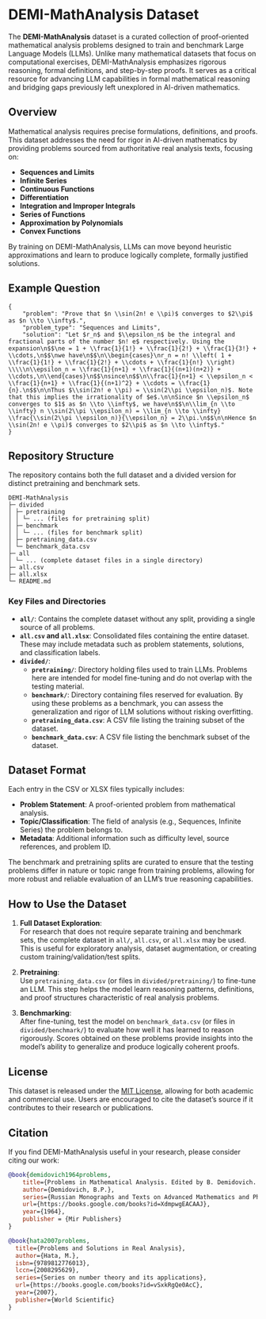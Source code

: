 # DEMI-MathAnalysis Dataset

The **DEMI-MathAnalysis** dataset is a curated collection of proof-oriented mathematical analysis problems designed to train and benchmark Large Language Models (LLMs). Unlike many mathematical datasets that focus on computational exercises, DEMI-MathAnalysis emphasizes rigorous reasoning, formal definitions, and step-by-step proofs. It serves as a critical resource for advancing LLM capabilities in formal mathematical reasoning and bridging gaps previously left unexplored in AI-driven mathematics.

## Overview

Mathematical analysis requires precise formulations, definitions, and proofs. This dataset addresses the need for rigor in AI-driven mathematics by providing problems sourced from authoritative real analysis texts, focusing on:

- **Sequences and Limits**
- **Infinite Series**
- **Continuous Functions**
- **Differentiation**
- **Integration and Improper Integrals**
- **Series of Functions**
- **Approximation by Polynomials**
- **Convex Functions**

By training on DEMI-MathAnalysis, LLMs can move beyond heuristic approximations and learn to produce logically complete, formally justified solutions.

## Example Question

```
{
    "problem": "Prove that $n \\sin(2n! e \\pi)$ converges to $2\\pi$ as $n \\to \\infty$.",
    "problem_type": "Sequences and Limits",
    "solution": "Let $r_n$ and $\\epsilon_n$ be the integral and fractional parts of the number $n! e$ respectively. Using the expansion\n$$\ne = 1 + \\frac{1}{1!} + \\frac{1}{2!} + \\frac{1}{3!} + \\cdots,\n$$\nwe have\n$$\n\\begin{cases}\nr_n = n! \\left( 1 + \\frac{1}{1!} + \\frac{1}{2!} + \\cdots + \\frac{1}{n!} \\right) \\\\\n\\epsilon_n = \\frac{1}{n+1} + \\frac{1}{(n+1)(n+2)} + \\cdots,\n\\end{cases}\n$$\nsince\n$$\n\\frac{1}{n+1} < \\epsilon_n < \\frac{1}{n+1} + \\frac{1}{(n+1)^2} + \\cdots = \\frac{1}{n}.\n$$\n\nThus $\\sin(2n! e \\pi) = \\sin(2\\pi \\epsilon_n)$. Note that this implies the irrationality of $e$.\n\nSince $n \\epsilon_n$ converges to $1$ as $n \\to \\infty$, we have\n$$\n\\lim_{n \\to \\infty} n \\sin(2\\pi \\epsilon_n) = \\lim_{n \\to \\infty} \\frac{\\sin(2\\pi \\epsilon_n)}{\\epsilon_n} = 2\\pi.\n$$\n\nHence $n \\sin(2n! e \\pi)$ converges to $2\\pi$ as $n \\to \\infty$."
}
```


## Repository Structure

The repository contains both the full dataset and a divided version for distinct pretraining and benchmark sets.

```
DEMI-MathAnalysis   
├─ divided
│ ├─ pretraining
│ │ └─ ... (files for pretraining split) 
│ ├─ benchmark
│ │ └─ ... (files for benchmark split) 
│ ├─ pretraining_data.csv 
│ └─ benchmark_data.csv 
├─ all 
│ └─ ... (complete dataset files in a single directory) 
├─ all.csv 
├─ all.xlsx 
└─ README.md
```

### Key Files and Directories

- **`all/`**: Contains the complete dataset without any split, providing a single source of all problems.
- **`all.csv` and `all.xlsx`**: Consolidated files containing the entire dataset. These may include metadata such as problem statements, solutions, and classification labels.
- **`divided/`**:  
  - **`pretraining/`**: Directory holding files used to train LLMs. Problems here are intended for model fine-tuning and do not overlap with the testing material.  
  - **`benchmark/`**: Directory containing files reserved for evaluation. By using these problems as a benchmark, you can assess the generalization and rigor of LLM solutions without risking overfitting.
  - **`pretraining_data.csv`**: A CSV file listing the training subset of the dataset.  
  - **`benchmark_data.csv`**: A CSV file listing the benchmark subset of the dataset.

## Dataset Format

Each entry in the CSV or XLSX files typically includes:
- **Problem Statement**: A proof-oriented problem from mathematical analysis.
- **Topic/Classification**: The field of analysis (e.g., Sequences, Infinite Series) the problem belongs to.
- **Metadata**: Additional information such as difficulty level, source references, and problem ID.
  
The benchmark and pretraining splits are curated to ensure that the testing problems differ in nature or topic range from training problems, allowing for more robust and reliable evaluation of an LLM’s true reasoning capabilities.

## How to Use the Dataset

1. **Full Dataset Exploration**:  
   For research that does not require separate training and benchmark sets, the complete dataset in `all/`, `all.csv`, or `all.xlsx` may be used. This is useful for exploratory analysis, dataset augmentation, or creating custom training/validation/test splits.

2. **Pretraining**:  
   Use `pretraining_data.csv` (or files in `divided/pretraining/`) to fine-tune an LLM. This step helps the model learn reasoning patterns, definitions, and proof structures characteristic of real analysis problems.

3. **Benchmarking**:  
   After fine-tuning, test the model on `benchmark_data.csv` (or files in `divided/benchmark/`) to evaluate how well it has learned to reason rigorously. Scores obtained on these problems provide insights into the model’s ability to generalize and produce logically coherent proofs.


## License

This dataset is released under the [MIT License](LICENSE), allowing for both academic and commercial use. Users are encouraged to cite the dataset’s source if it contributes to their research or publications.

## Citation

If you find DEMI-MathAnalysis useful in your research, please consider citing our work:

```bibtex
@book{demidovich1964problems,
    title={Problems in Mathematical Analysis. Edited by B. Demidovich. Translated From the Russian by G. Yankovsky},
    author={Demidovich, B.P.},
    series={Russian Monographs and Texts on Advanced Mathematics and Physics},
    url={https://books.google.com/books?id=XdmpwgEACAAJ},
    year={1964},
    publisher = {Mir Publishers}  
}

@book{hata2007problems,
  title={Problems and Solutions in Real Analysis},
  author={Hata, M.},
  isbn={9789812776013},
  lccn={2008295629},
  series={Series on number theory and its applications},
  url={https://books.google.com/books?id=vSxkRgQe0AcC},
  year={2007},
  publisher={World Scientific}
}
```
